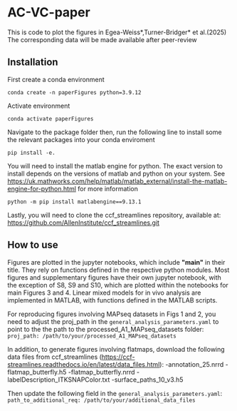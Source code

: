 # AC-VC-paper
This is code to plot the figures in Egea-Weiss*,Turner-Bridger* et al.(2025)  
The corresponding data will be made available after peer-review

## Installation
First create a conda environment

`conda create -n paperFigures python=3.9.12`

Activate environment  

`conda activate paperFigures` 

Navigate to the package folder then, run the following line to install some the relevant packages into your conda enviroment

`pip install -e.`

You will need to install the matlab engine for python. The exact version to install depends on the versions of matlab and python on your system. See https://uk.mathworks.com/help/matlab/matlab_external/install-the-matlab-engine-for-python.html for more information  

`python -m pip install matlabengine==9.13.1`

Lastly, you will need to clone the ccf_streamlines repository, available at: https://github.com/AllenInstitute/ccf_streamlines.git  

## How to use
Figures are plotted in the jupyter notebooks, which include **"main"** in their title. They rely on functions defined in the respective python modules. Most figures and supplementary figures have their own jupyter notebook, with the exception of S8, S9 and S10, which are plotted within the notebooks for main Figures 3 and 4.
Linear mixed models for in vivo analysis are implemented in MATLAB, with functions defined in the MATLAB scripts. 

For reproducing figures involving MAPseq datasets in Figs 1 and 2, you need to adjust the proj_path in the `general_analysis_parameters.yaml` to point to the the path to the processed_A1_MAPseq_datasets folder:
`proj_path: /path/to/your/processed_A1_MAPseq_datasets`

In addition, to generate figures involving flatmaps, download the following data files from ccf_streamlines (https://ccf-streamlines.readthedocs.io/en/latest/data_files.html):
-annotation_25.nrrd
-flatmap_butterfly.h5
-flatmap_butterfly.nrrd
-labelDescription_ITKSNAPColor.txt
-surface_paths_10_v3.h5

Then update the following field in the `general_analysis_parameters.yaml`:
`path_to_additional_req: /path/to/your/additional_data_files`

